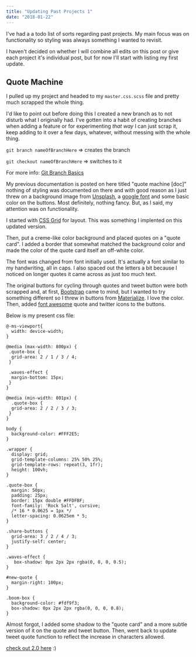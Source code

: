 ```yaml
---
title: "Updating Past Projects 1"
date: "2018-01-22"
---
```


I've had a a todo list of sorts regarding past projects. My main focus was on functionality so styling was always something I wanted to revisit.

I haven't decided on whether I will combine all edits on this post or give each project it's individual post, but for now I'll start with listing my first update.

## Quote Machine

I pulled up my project and headed to my `master.css.scss` file and pretty much scrapped the whole thing.

I'd like to point out before doing this I created a new branch as to not disturb what I originally had. I've gotten into a habit of creating branches when adding a feature or for experimenting _that way_ I can just scrap it, keep adding to it over a few days, whatever, without messing with the whole thing.

`git branch nameOfBranchHere` => creates the branch

`git checkout nameOfBranchHere` => switches to it

For more info: [Git Branch Basics](https://git-scm.com/book/en/v2/Git-Branching-Basic-Branching-and-Merging)

My previous documentation is posted on here titled "quote machine [doc]" nothing of styling was documented on there and with good reason as I just threw on a background image from [Unsplash](https://unsplash.com/), a [google font](https://fonts.google.com/) and some basic color on the buttons. Most definitely, nothing fancy. But, as I said, my attention was on functionality.

I started with [CSS Grid](https://css-tricks.com/snippets/css/complete-guide-grid/) for layout. This was something I implented on this updated version.

Then, put a creme-like color background and placed quotes on a "quote card". I added a border that somewhat matched the background color and made the color of the quote card itself an off-white color.

The font was changed from font initially used. It's actually a font similar to my handwriting, all in caps. I also spaced out the letters a bit because I noticed on longer quotes it came across as just too much text.

The original buttons for cycling through quotes and tweet button were both scrapped and, at first, [Bootstrap](https://getbootstrap.com/) came to mind, but I wanted to try something different so I threw in buttons from [Materialize](http://materializecss.com/buttons.html). I love the color. Then, added [font awesome](http://fontawesome.io/) quote and twitter icons to the buttons.

Below is my present css file:

```
@-ms-viewport{
  width: device-width;
}

@media (max-width: 800px) {
 .quote-box {
  grid-area: 2 / 1 / 3 / 4;
 }

 .waves-effect {
  margin-bottom: 15px;
 }
}

@media (min-width: 801px) {
  .quote-box {
  grid-area: 2 / 2 / 3 / 3;
 }
}

body {
  background-color: #FFF2E5;
}

.wrapper {
  display: grid;
  grid-template-columns: 25% 50% 25%;
  grid-template-rows: repeat(3, 1fr);
  height: 100vh;
}

.quote-box {
  margin: 50px;
  padding: 25px;
  border: 15px double #FFDFBF;
  font-family: 'Rock Salt', cursive;
  /* 16 * 0.0625 = 1px */
  letter-spacing: 0.0625em * 5;
}

.share-buttons {
  grid-area: 3 / 2 / 4 / 3;
  justify-self: center;
}

.waves-effect {
   box-shadow: 0px 2px 2px rgba(0, 0, 0, 0.5);
}

#new-quote {
  margin-right: 100px;
}

.boom-box {
  background-color: #fdf9f3;
  box-shadow: 0px 2px 2px rgba(0, 0, 0, 0.8);
}
```

Almost forgot, I added some shadow to the "quote card" and a more subtle version of it on the quote and tweet button. Then, went back to update tweet quote function to reflect the increase in characters allowed.

[check out 2.0 here](https://quotemachine-jo.herokuapp.com/) :)
